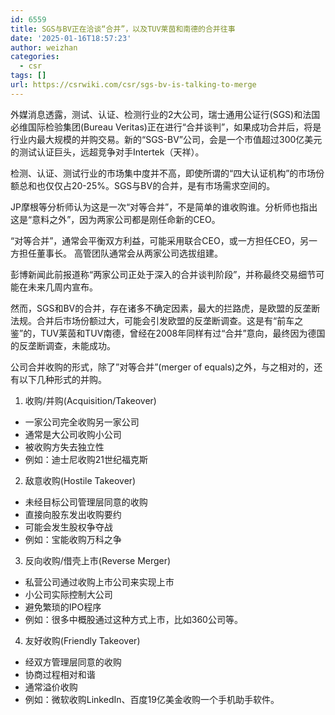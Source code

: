 ```yaml
---
id: 6559
title: SGS与BV正在洽谈“合并”，以及TUV莱茵和南德的合并往事
date: '2025-01-16T18:57:23'
author: weizhan
categories:
  - csr
tags: []
url: https://csrwiki.com/csr/sgs-bv-is-talking-to-merge
---
```


外媒消息透露，测试、认证、检测行业的2大公司，瑞士通用公证行(SGS)和法国必维国际检验集团(Bureau Veritas)正在进行“合并谈判”，如果成功合并后，将是行业内最大规模的并购交易。新的“SGS-BV”公司，会是一个市值超过300亿美元的测试认证巨头，远超竞争对手Intertek（天祥）。

检测、认证、测试行业的市场集中度并不高，即使所谓的“四大认证机构”的市场份额总和也仅仅占20-25%。SGS与BV的合并，是有市场需求空间的。



JP摩根等分析师认为这是一次“对等合并”，不是简单的谁收购谁。分析师也指出这是“意料之外”，因为两家公司都是刚任命新的CEO。

“对等合并”，通常会平衡双方利益，可能采用联合CEO，或一方担任CEO，另一方担任董事长。 高管团队通常会从两家公司选拔组建。

彭博新闻此前报道称“两家公司正处于深入的合并谈判阶段”，并称最终交易细节可能在未来几周内宣布。

然而，SGS和BV的合并，存在诸多不确定因素，最大的拦路虎，是欧盟的反垄断法规。合并后市场份额过大，可能会引发欧盟的反垄断调查。这是有“前车之鉴”的，TUV莱茵和TUV南德，曾经在2008年同样有过“合并”意向，最终因为德国的反垄断调查，未能成功。

公司合并收购的形式，除了”对等合并”(merger of equals)之外，与之相对的，还有以下几种形式的并购。

1. 收购/并购(Acquisition/Takeover)

- 一家公司完全收购另一家公司
- 通常是大公司收购小公司
- 被收购方失去独立性
- 例如：迪士尼收购21世纪福克斯

2. 敌意收购(Hostile Takeover)

- 未经目标公司管理层同意的收购
- 直接向股东发出收购要约
- 可能会发生股权争夺战
- 例如：宝能收购万科之争

3. 反向收购/借壳上市(Reverse Merger)

- 私营公司通过收购上市公司来实现上市
- 小公司实际控制大公司
- 避免繁琐的IPO程序
- 例如：很多中概股通过这种方式上市，比如360公司等。

4. 友好收购(Friendly Takeover)

- 经双方管理层同意的收购
- 协商过程相对和谐
- 通常溢价收购
- 例如：微软收购LinkedIn、百度19亿美金收购一个手机助手软件。
